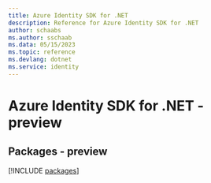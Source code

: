 ```yaml
---
title: Azure Identity SDK for .NET
description: Reference for Azure Identity SDK for .NET
author: schaabs
ms.author: sschaab
ms.data: 05/15/2023
ms.topic: reference
ms.devlang: dotnet
ms.service: identity
---
```

# Azure Identity SDK for .NET - preview
## Packages - preview
[!INCLUDE [packages](identity-index.md)]